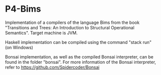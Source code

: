 # P4-Bims

Implementation of a compilers of the language Bims from the book "Transitions and Trees: An Introduction to Structural Operational Semantics". Target machine is JVM.

Haskell implementation can be compiled using the command "stack run" (on Windows)

Bonsai implementation, as well as the compiled Bonsai interpreter, can be found in the folder "bonsai". 
For more information of the Bonsai interpreter, refer to https://github.com/Spidercoder/Bonsai 